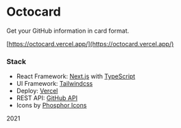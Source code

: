 # Octocard

Get your GitHub information in card format.

[https://octocard.vercel.app/](https://octocard.vercel.app/)

### Stack

- React Framework: [Next.js](https://nextjs.org/) with [TypeScript](https://www.typescriptlang.org/)
- UI Framework: [Tailwindcss](https://tailwindcss.com/)
- Deploy: [Vercel](https://vercel.com/)
- REST API: [GitHub API](https://docs.github.com/en/rest)
- Icons by [Phosphor Icons](https://phosphoricons.com/)

2021
